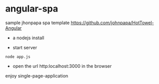angular-spa
===========

sample jhonpapa spa template https://github.com/johnpapa/HotTowel-Angular

 + a nodejs install

 + start server

```
node app.js

```
 + open the url http:localhost:3000 in the browser

enjoy single-page-application
